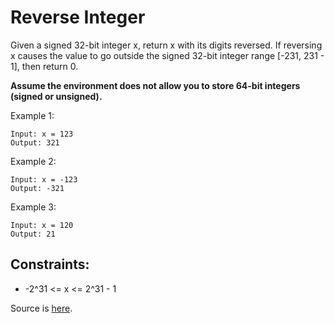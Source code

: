 Reverse Integer
===

Given a signed 32-bit integer x, return x with its digits reversed. If reversing x causes the value to go outside the signed 32-bit integer range [-231, 231 - 1], then return 0.

__Assume the environment does not allow you to store 64-bit integers (signed or unsigned).__

Example 1:
```
Input: x = 123
Output: 321
```


Example 2:
```
Input: x = -123
Output: -321
```

Example 3:
```
Input: x = 120
Output: 21
```

Constraints:
---

* -2^31 <= x <= 2^31 - 1


Source is [here](https://leetcode.com/problems/reverse-integer/).